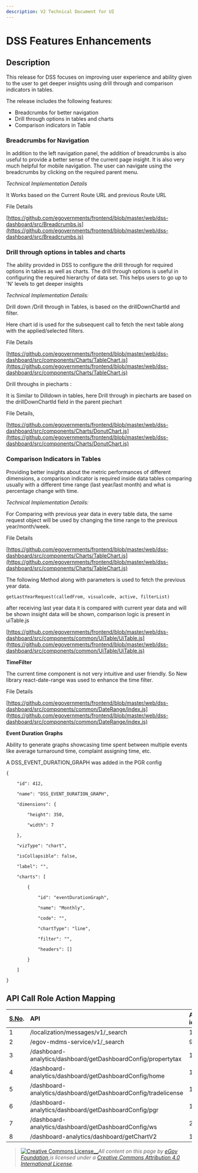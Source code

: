 ```yaml
---
description: V2 Technical Document for UI
---
```


# DSS Features Enhancements

## **Description**

This release for DSS focuses on improving user experience and ability given to the user to get deeper insights using drill through and comparison indicators in tables.

The release includes the following features:

* Breadcrumbs for better navigation
* Drill through options in tables and charts
* Comparison indicators in Table

### **Breadcrumbs for Navigation**

In addition to the left navigation panel, the addition of breadcrumbs is also useful to provide a better sense of the current page insight. It is also very much helpful for mobile navigation. The user can navigate using the breadcrumbs by clicking on the required parent menu.

_Technical Implementation Details_

It Works based on the Current Route URL and previous Route URL

File Details

[https://github.com/egovernments/frontend/blob/master/web/dss-dashboard/src/Breadcrumbs.js](https://github.com/egovernments/frontend/blob/master/web/dss-dashboard/src/Breadcrumbs.js)

### **Drill through options in tables and charts**

The ability provided in DSS to configure the drill through for required options in tables as well as charts. The drill through options is useful in configuring the required hierarchy of data set. This helps users to go up to 'N' levels to get deeper insights

_Technical Implementation Details:_

Drill down /Drill through in Tables, is based on the drillDownChartId and filter.

Here chart id is used for the subsequent call to fetch the next table along with the applied/selected filters.

File Details

[https://github.com/egovernments/frontend/blob/master/web/dss-dashboard/src/components/Charts/TableChart.js](https://github.com/egovernments/frontend/blob/master/web/dss-dashboard/src/components/Charts/TableChart.js)

Drill throughs in piecharts :

It is Similar to Dilldown in tables, here Drill through in piecharts are based on the drillDownChartId field in the parent piechart

File Details,

[https://github.com/egovernments/frontend/blob/master/web/dss-dashboard/src/components/Charts/DonutChart.js](https://github.com/egovernments/frontend/blob/master/web/dss-dashboard/src/components/Charts/DonutChart.js)

### **Comparison Indicators in Tables**

Providing better insights about the metric performances of different dimensions, a comparison indicator is required inside data tables comparing usually with a different time range \(last year/last month\) and what is percentage change with time.

_Technical Implementation Details:_

For Comparing with previous year data in every table data, the same request object will be used by changing the time range to the previous year/month/week.

File Details

[https://github.com/egovernments/frontend/blob/master/web/dss-dashboard/src/components/Charts/TableChart.js](https://github.com/egovernments/frontend/blob/master/web/dss-dashboard/src/components/Charts/TableChart.js)

The following Method along with parameters is used to fetch the previous year data.

```text
getLastYearRequest(calledFrom, visualcode, active, filterList)
```

after receiving last year data it is compared with current year data and will be shown insight data will be shown, comparison logic is present in uiTable.js

[https://github.com/egovernments/frontend/blob/master/web/dss-dashboard/src/components/common/UiTable/UiTable.js](https://github.com/egovernments/frontend/blob/master/web/dss-dashboard/src/components/common/UiTable/UiTable.js)

**TimeFilter**

The current time component is not very intuitive and user friendly. So New library react-date-range was used to enhance the time filter.

File Details

[https://github.com/egovernments/frontend/blob/master/web/dss-dashboard/src/components/common/DateRange/index.js](https://github.com/egovernments/frontend/blob/master/web/dss-dashboard/src/components/common/DateRange/index.js)

**Event Duration Graphs**

Ability to generate graphs showcasing time spent between multiple events like average turnaround time, complaint assigning time, etc.

A DSS\_EVENT\_DURATION\_GRAPH was added in the PGR config

```text
{

    "id": 412,

    "name": "DSS_EVENT_DURATION_GRAPH",

    "dimensions": {

        "height": 350,

        "width": 7

    },

    "vizType": "chart",

    "isCollapsible": false,

    "label": "",

    "charts": [

        {

            "id": "eventDurationGraph",

            "name": "Monthly",

            "code": "",

            "chartType": "line",

            "filter": "",

            "headers": []

        }

    ]

}
```

## **API Call Role Action Mapping**

| [S.No](http://s.no/). | API | Action id | Roles |
| :--- | :--- | :--- | :--- |
| 1 | /localization/messages/v1/\_search | 1531 | SUPERUSER,EMPLOYEE,CITIZEN,GRO,DGRO, |
| 2 | /egov-mdms-service/v1/\_search | 954 | LOA\_CREATOR,SUPERUSER,WO\_CREATOR,AE\_CREATOR,WORKS\_MASTER\_CREATOR, |
| 3 | /dashboard-analytics/dashboard/getDashboardConfig/propertytax | 1892 | STADMIN |
| 4 | /dashboard-analytics/dashboard/getDashboardConfig/home | 1889 | STADMIN |
| 5 | /dashboard-analytics/dashboard/getDashboardConfig/tradelicense | 1893 | STADMIN |
| 6 | /dashboard-analytics/dashboard/getDashboardConfig/pgr | 1894 | STADMIN |
| 7 | /dashboard-analytics/dashboard/getDashboardConfig/ws | 2010 | STADMIN |
| 8 | /dashboard-analytics/dashboard/getChartV2 | 1890 | STADMIN, EMPLOYEE |

> [![Creative Commons License](https://i.creativecommons.org/l/by/4.0/80x15.png)\_\_](http://creativecommons.org/licenses/by/4.0/)_All content on this page by_ [_eGov Foundation_ ](https://egov.org.in/)_is licensed under a_ [_Creative Commons Attribution 4.0 International License_](http://creativecommons.org/licenses/by/4.0/)_._

